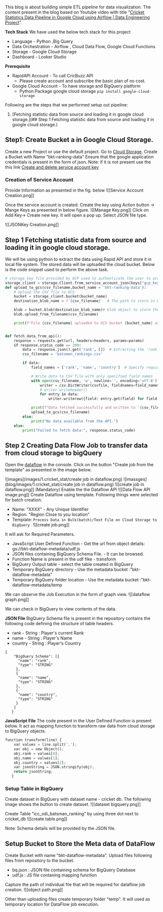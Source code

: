 This blog is about building simple ETL pipeline for data visualization. The content present in the blog based on Youtube video with title "[Cricket Statistics Data Pipeline in Google Cloud using Airflow | Data Engineering Project](https://www.youtube.com/watch?v=UXJxcWgxwu0)". 

**Tech Stack**
We have used the below tech stack for this project
* Language - Python ,Big Query 
* Data Orchestration - Airflow , Cloud Data Flow, Google Cloud Functions
* Storage - Google Cloud Storage 
* Dashboard - Looker Studio 

**Prerequisite**

* RapidAPI Account  - To call CricBuzz API
	* Please create account and subscribe the basic plan of no cost.
* Google Cloud Account - To have storage and BigQuery platform
	* Python Package google cloud storage
		`pip install google-cloud-storage
`

Following are the steps that we performed setup out pipeline:
1.  [Fetching statistic data from source and loading it in google cloud storage.](## Step 1 Fetching statistic data from source and loading it in google cloud storage.)


## Step1: Create Bucket a in Google Cloud Storage.

Create a new Project or use the default project.
Go to [Cloud Storage](https://console.cloud.google.com/storage/).
Create a Bucket with Name "bkt-ranking-data"
Ensure that the google application credentials is present in the form of json.
Note: if it is not present use the this link [Create and delete service account key](https://cloud.google.com/iam/docs/keys-create-delete)

### Creation of Service Account

Provide Information as presented in the fig. below
![[Service Account Creation.png]]

Once the service account is created. Create the key using Action button -> Mange Keys as presented in below figure.
![[Manage Key.png]]
Click on Add Key-> Create new key. It will open a pop up. Select JSON file type.

![[JSONKey Creation.png]]


## Step 1 Fetching statistic data from source and loading it in google cloud storage.

We will be using python to extract the data using Rapid API and store it in local file system.
The stored data will be uploaded the cloud bucket.
Below is the code snippet used to perform the above task.

``` python
# storage key file provided by GCP used to authenticate the user to access the GCS bucket
storage_client = storage.Client.from_service_account_json(keys["gcp_key_file"])
def upload_to_gcs(csv_filename,bucket_name = 'bkt-ranking-data'):
    # Upload the CSV file to GCS
    bucket = storage_client.bucket(bucket_name)
    destination_blob_name = f'{csv_filename}'  # The path to store in GCS

    blob = bucket.blob(destination_blob_name)# blob object to store the file in GCS
    blob.upload_from_filename(csv_filename)

    print(f"File {csv_filename} uploaded to GCS bucket {bucket_name} as {destination_blob_name}")


def fetch_data_from_api():
    response = requests.get(url, headers=headers, params=params)
    if response.status_code == 200:
        data = response.json().get('rank', [])  # Extracting the 'rank' data
        csv_filename = 'batsmen_rankings.csv'

        if data:
            field_names = ['rank', 'name', 'country']  # Specify required field names

            # Write data to CSV file with only specified field names
            with open(csv_filename, 'w', newline='', encoding='utf-8') as csvfile:
                writer = csv.DictWriter(csvfile, fieldnames=field_names)
                # writer.writeheader()
                for entry in data:
                    writer.writerow({field: entry.get(field) for field in field_names})

            print(f"Data fetched successfully and written to '{csv_filename}'")
            upload_to_gcs(csv_filename)
        else:
            print("No data available from the API.")
    else:
        print("Failed to fetch data:", response.status_code)

```

## Step 2  Creating Data Flow Job to transfer data from cloud storage to bigQuery

Open the [dataflow](https://console.cloud.google.com/dataflow/) in the console.
Click on the button "Create job from the template" as presented in the image below.

![images](images/1.cricket_stat/create job in dataflow.png)
![imassges](blog/images/1.cricket_stat/create job in dataflow.png)
![[create job in dataflow.png]]
(Mandatory) Enable the the Dataflow API
![[Data Flow API image.png]]
Create Dataflow using template.
Following things were selected for batch creation:
* Name: "XXXX" - Any Unique Identifier
* Region: "Region Close to you location"
* Template: `Process Data in Bulk(batch)/Text File on Cloud Storage to BigQuery
`
![[create job.png]]

It will ask for Required Parameters.

* JavaScript User Defined Function - Get the url from object details: gs://bkt-dataflow-metadata/udf.js
* JSON files containing BigQuery Schema File. - It can be browsed.
* Function Name is present in the udf fike - transform
* BigQuery Output table - select the table created in BigQuery
* Temporary BigQuery directory - Use the metadata bucket :"bkt-dataflow-metadata"
* Temporary BigQuery folder location -  Use the metadata bucket :"bkt-dataflow-metadata/temp


We can observe the Job Execution in the form of graph view.
![[dataflow graph.png]]


We can check in BigQuery to view contents of the data.


**JSON File**
BigQuery Schema file is present in the repository contains the following code defining the structure of table headers. 
* rank   -  String : Player's  current Rank
* name -  String : Player's Name
* country - String : Player's Country 
```
{
    "BigQuery Schema": [{
      "name": "rank",
      "type": "STRING"
     },
     {
      "name": "name",
      "type": "STRING"
     },
     {
      "name": "country",
      "type": "STRING"
     }
    ]
   }
```

**JavaScript File**
The code present in the User Defined Function is present below. It act as mapping function to transform raw data from cloud storage to BigQuery objects.
```python
function transform(line) {
    var values = line.split(',');
    var obj = new Object();
    obj.rank = values[0];
    obj.name = values[1];
    obj.country = values[2];
    var jsonString = JSON.stringify(obj);
    return jsonString;
   }
```


### Setup Table in BigQuery
Create dataset in BigQuery with dataset name - cricket db. The following image shows the button to create dataset.
![[dataset bigquery.png]]

Create Table "icc_odi_batsman_ranking" by using three dot next to cricket_db
![[create table.png]]

Note: Schema details will be provided by the JSON file.

## Setup Bucket to Store the Meta data of DataFlow

Create Bucket with name "bkt-dataflow-metadata".
Upload files following files from repository to the bucket.
* bq.json : JSON file containing schema for BigQuery Database
* udf.js : JS file contaning mapping function

Capture the path of individual file that will be required for dataflow job creation.
![[object path.png]]

Other than uploading files create temporary folder "temp". It will used as temporary location for DataFlow job execution.
